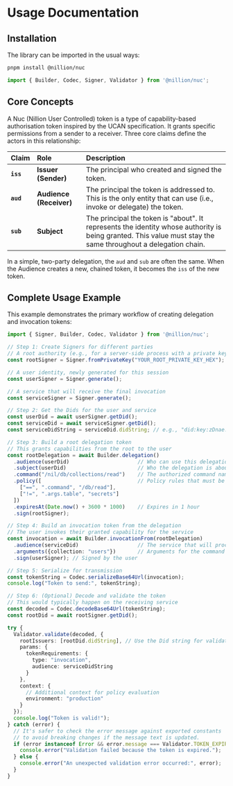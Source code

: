 # Usage Documentation

## Installation

The library can be imported in the usual ways:

```bash
pnpm install @nillion/nuc
```

```typescript
import { Builder, Codec, Signer, Validator } from '@nillion/nuc';
```

## Core Concepts

A Nuc (Nillion User Controlled) token is a type of capability-based authorisation token inspired by the UCAN specification. It grants specific permissions from a sender to a receiver. Three core claims define the actors in this relationship:

| Claim     | Role                    | Description                                                                                                                                                   |
|:----------|:------------------------|:--------------------------------------------------------------------------------------------------------------------------------------------------------------|
| **`iss`** | **Issuer (Sender)**     | The principal who created and signed the token.                                                                                                               |
| **`aud`** | **Audience (Receiver)** | The principal the token is addressed to. This is the only entity that can use (i.e., invoke or delegate) the token.                                           |
| **`sub`** | **Subject**             | The principal the token is "about". It represents the identity whose authority is being granted. This value must stay the same throughout a delegation chain. |

In a simple, two-party delegation, the `aud` and `sub` are often the same. When the Audience creates a new, chained token, it becomes the `iss` of the new token.

## Complete Usage Example

This example demonstrates the primary workflow of creating delegation and invocation tokens:

```typescript
import { Signer, Builder, Codec, Validator } from '@nillion/nuc';

// Step 1: Create Signers for different parties
// A root authority (e.g., for a server-side process with a private key)
const rootSigner = Signer.fromPrivateKey("YOUR_ROOT_PRIVATE_KEY_HEX");

// A user identity, newly generated for this session
const userSigner = Signer.generate();

// A service that will receive the final invocation
const serviceSigner = Signer.generate();

// Step 2: Get the Dids for the user and service
const userDid = await userSigner.getDid();
const serviceDid = await serviceSigner.getDid();
const serviceDidString = serviceDid.didString; // e.g., "did:key:zDnae..."

// Step 3: Build a root delegation token
// This grants capabilities from the root to the user
const rootDelegation = await Builder.delegation()
  .audience(userDid)                      // Who can use this delegation
  .subject(userDid)                       // Who the delegation is about
  .command("/nil/db/collections/read")    // The authorized command namespace
  .policy([                               // Policy rules that must be satisfied
    ["==", ".command", "/db/read"],
    ["!=", ".args.table", "secrets"]
  ])
  .expiresAt(Date.now() + 3600 * 1000)    // Expires in 1 hour
  .sign(rootSigner);

// Step 4: Build an invocation token from the delegation
// The user invokes their granted capability for the service
const invocation = await Builder.invocationFrom(rootDelegation)
  .audience(serviceDid)                   // The service that will process this
  .arguments({collection: "users"})       // Arguments for the command
  .sign(userSigner); // Signed by the user

// Step 5: Serialize for transmission
const tokenString = Codec.serializeBase64Url(invocation);
console.log("Token to send:", tokenString);

// Step 6: (Optional) Decode and validate the token
// This would typically happen on the receiving service
const decoded = Codec.decodeBase64Url(tokenString);
const rootDid = await rootSigner.getDid();

try {
  Validator.validate(decoded, {
    rootIssuers: [rootDid.didString], // Use the Did string for validation
    params: {
      tokenRequirements: {
        type: "invocation",
        audience: serviceDidString
      }
    },
    context: {
      // Additional context for policy evaluation
      environment: "production"
    }
  });
  console.log("Token is valid!");
} catch (error) {
  // It's safer to check the error message against exported constants
  // to avoid breaking changes if the message text is updated.
  if (error instanceof Error && error.message === Validator.TOKEN_EXPIRED) {
    console.error("Validation failed because the token is expired.");
  } else {
    console.error("An unexpected validation error occurred:", error);
  }
}
```
